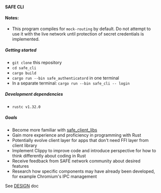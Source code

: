#### SAFE CLI

#### Notes:
- This program compiles for `mock-routing` by default. Do not attempt to use it with the live network until protection of secret credentials is implemented.

##### Getting started 
- `git clone` this repository
- `cd safe_cli`
- `cargo build`
- `cargo run --bin safe_authenticatord` in one terminal
- In a separate terminal: `cargo run --bin safe_cli -- login`

##### Development dependencies
- `rustc v1.32.0`

##### Goals
- Become more familiar with [safe_client_libs](https://github.com/maidsafe/safe_client_libs)
- Gain more experience and proficiency in programming with Rust
- Potentially evolve client layer for apps that don't need FFI layer from client library
- Implement Clippy to improve code and introduce perspective for how to think differently about coding in Rust
- Receive feedback from SAFE network community about desired features
- Research how specific components may have already been developed, for example Chromium's IPC management


See [DESIGN](https://github.com/hunterlester/safe_cli/blob/master/DESIGN.md) doc
